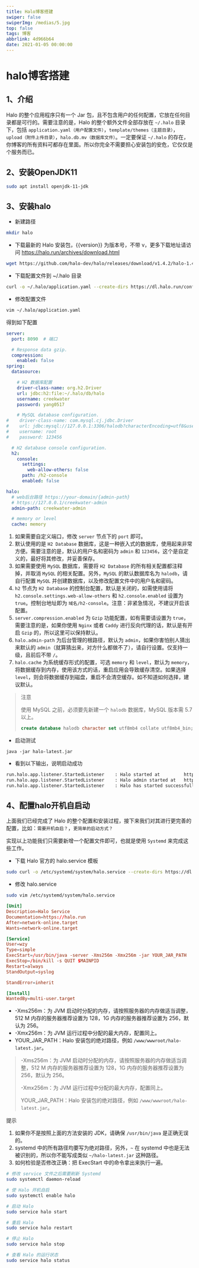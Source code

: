```yaml
---
title: Halo博客搭建
swiper: false
swiperImg: /medias/5.jpg
top: false
tags: 博客
abbrlink: 4d966b64
date: 2021-01-05 00:00:00
---
```

# halo博客搭建

## 1、介绍

Halo 的整个应用程序只有一个 Jar 包，且不包含用户的任何配置，它放在任何目录都是可行的。需要注意的是，Halo 的整个额外文件全部存放在 `~/.halo` 目录下，包括 `application.yaml（用户配置文件）`，`template/themes（主题目录）`，`upload（附件上传目录）`，`halo.db.mv（数据库文件）`。一定要保证 `~/.halo` 的存在，你博客的所有资料可都存在里面。所以你完全不需要担心安装包的安危，它仅仅是个服务而已。

## 2、安装OpenJDK11

```bash
sudo apt install openjdk-11-jdk
```

## 3、安装halo

- 新建路径

```bash
mkdir halo
```

- 下载最新的 Halo 安装包，{{version}} 为版本号，不带 v，更多下载地址请访问 https://halo.run/archives/download.html

```bash
wget https://github.com/halo-dev/halo/releases/download/v1.4.2/halo-1.4.2.jar -O halo-latest.jar
```

- 下载配置文件到 ~/.halo 目录

```bash
curl -o ~/.halo/application.yaml --create-dirs https://dl.halo.run/config/application-template.yaml
```

- 修改配置文件

```bash
vim ~/.halo/application.yaml
```

得到如下配置

```yaml
server:
  port: 8090  # 端口

  # Response data gzip.
  compression:
    enabled: false
spring:
  datasource:

    # H2 数据库配置
    driver-class-name: org.h2.Driver
    url: jdbc:h2:file:~/.halo/db/halo
    username: creekwater
    password: yang0517

    # MySQL database configuration.
#    driver-class-name: com.mysql.cj.jdbc.Driver
#    url: jdbc:mysql://127.0.0.1:3306/halodb?characterEncoding=utf8&useSSL=false&serverTimezone=Asia/Shanghai&allowPublicKeyRetrieval=true
#    username: root
#    password: 123456

  # H2 database console configuration.
  h2:
    console:
      settings:
        web-allow-others: false
      path: /h2-console
      enabled: false

halo:
  # web后台路径 https://your-domain/{admin-path}
  # https://127.0.0.1/creekwater-admin
  admin-path: creekwater-admin

  # memory or level
  cache: memory
```

1. 如果需要自定义端口，修改 `server` 节点下的 `port` 即可。
2. 默认使用的是 `H2 Database` 数据库，这是一种嵌入式的数据库，使用起来非常方便。需要注意的是，默认的用户名和密码为 `admin` 和 `123456`，这个是自定义的，最好将其修改，并妥善保存。
3. 如果需要使用 `MySQL` 数据库，需要将 `H2 Database` 的所有相关配置都注释掉，并取消 `MySQL` 的相关配置。另外，`MySQL` 的默认数据库名为 `halodb`，请自行配置 `MySQL` 并创建数据库，以及修改配置文件中的用户名和密码。
4. `h2` 节点为 `H2 Database` 的控制台配置，默认是关闭的，如需使用请将 `h2.console.settings.web-allow-others` 和 `h2.console.enabled` 设置为 `true`。控制台地址即为 `域名/h2-console`。注意：非紧急情况，不建议开启该配置。
5. `server.compression.enabled` 为 `Gzip` 功能配置，如有需要请设置为 `true`，需要注意的是，如果你使用 `Nginx` 或者 `Caddy` 进行反向代理的话，默认是有开启 `Gzip` 的，所以这里可以保持默认。
6. `halo.admin-path` 为后台管理的根路径，默认为 `admin`，如果你害怕别人猜出来默认的 `admin`（就算猜出来，对方什么都做不了），请自行设置。仅支持一级，且前后不带 `/`。
7. `halo.cache` 为系统缓存形式的配置，可选 `memory` 和 `level`，默认为 `memory`，将数据缓存到内存，使用该方式的话，重启应用会导致缓存清空。如果选择 `level`，则会将数据缓存到磁盘，重启不会清空缓存。如不知道如何选择，建议默认。

> 注意
>
> 使用 MySQL 之前，必须要先新建一个 `halodb` 数据库，MySQL 版本需 5.7 以上。
>
> ```sql
> create database halodb character set utf8mb4 collate utf8mb4_bin;
> ```

- 启动测试

``` 
java -jar halo-latest.jar
```

- 看到以下输出，说明启动成功

```bash
run.halo.app.listener.StartedListener    : Halo started at         http://127.0.0.1:8090
run.halo.app.listener.StartedListener    : Halo admin started at   http://127.0.0.1:8090/admin
run.halo.app.listener.StartedListener    : Halo has started successfully!
```

## 4、配置halo开机自启动

上面我们已经完成了 Halo 的整个配置和安装过程，接下来我们对其进行更完善的配置，比如：`需要开机自启？`，`更简单的启动方式？`

实现以上功能我们只需要新增一个配置文件即可，也就是使用 `Systemd` 来完成这些工作。

- 下载 Halo 官方的 halo.service 模板

```bash
sudo curl -o /etc/systemd/system/halo.service --create-dirs https://dl.halo.run/config/halo.service
```


- 修改 halo.service

```bash
sudo vim /etc/systemd/system/halo.service
```

```conf
[Unit]
Description=Halo Service
Documentation=https://halo.run
After=network-online.target
Wants=network-online.target

[Service]
User=wzy
Type=simple
ExecStart=/usr/bin/java -server -Xms256m -Xmx256m -jar YOUR_JAR_PATH
ExecStop=/bin/kill -s QUIT $MAINPID
Restart=always
StandOutput=syslog

StandError=inherit

[Install]
WantedBy=multi-user.target
```

- -Xms256m：为 JVM 启动时分配的内存，请按照服务器的内存做适当调整，512 M 内存的服务器推荐设置为 128，1G 内存的服务器推荐设置为 256，默认为 256。
- -Xmx256m：为 JVM 运行过程中分配的最大内存，配置同上。
- YOUR_JAR_PATH：Halo 安装包的绝对路径，例如 `/www/wwwroot/halo-latest.jar`。

> -Xms256m：为 JVM 启动时分配的内存，请按照服务器的内存做适当调整，512 M 内存的服务器推荐设置为 128，1G 内存的服务器推荐设置为 256，默认为 256。
>
> -Xmx256m：为 JVM 运行过程中分配的最大内存，配置同上。
>
> YOUR_JAR_PATH：Halo 安装包的绝对路径，例如 `/www/wwwroot/halo-latest.jar`。

提示

1. 如果你不是按照上面的方法安装的 JDK，请确保 `/usr/bin/java` 是正确无误的。
2. systemd 中的所有路径均要写为绝对路径，另外，`~` 在 systemd 中也是无法被识别的，所以你不能写成类似 `~/halo-latest.jar` 这种路径。
3. 如何检验是否修改正确：把 ExecStart 中的命令拿出来执行一遍。

```bash
# 修改 service 文件之后需要刷新 Systemd
sudo systemctl daemon-reload

# 使 Halo 开机自启
sudo systemctl enable halo

# 启动 Halo
sudo service halo start

# 重启 Halo
sudo service halo restart

# 停止 Halo
sudo service halo stop

# 查看 Halo 的运行状态
sudo service halo status
```